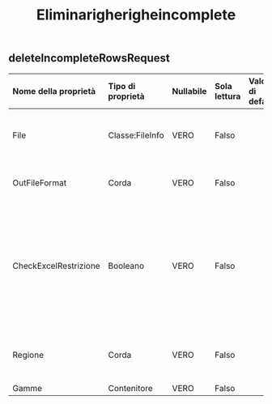 ﻿---
title: Eliminarigherigheincomplete
second_title: Aspose.Cells Cloud Documen
type: docs
url: /it/specification/model/deleteincompleterowsrequest/
description: "Aspose.Cells Specifica del modello cloud: EliminaIncompleteRowsRequest. Gestisci facilmente Excel e altri fogli di calcolo con funzionalità come apertura, generazione, modifica, divisione, unione, confronto e conversione"
weight: 50
---
## **deleteIncompleteRowsRequest**

 

| Nome della proprietà| Tipo di proprietà| Nullabile| Sola lettura| Valore di default| Descrizione|
|:- |:- |:- |:- |:- |:- |
| File| Classe:FileInfo| VERO| Falso|| File di fogli di calcolo che richiedono l'integrazione dei dati.|
| OutFileFormat| Corda| VERO| Falso||terminare la pulizia dei dati, outfile`s file format. `|
| CheckExcelRestrizione| Booleano| VERO| Falso|| Se controllare la restrizione del file del foglio di calcolo quando l'utente modifica gli oggetti correlati alle celle.|
| Regione| Corda| VERO| Falso|| Le impostazioni regionali per la cartella di lavoro.|
| Gamme| Contenitore| VERO| Falso|||

